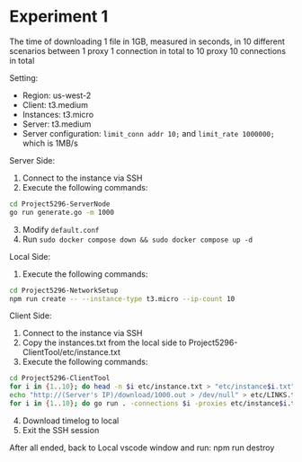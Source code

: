 # Experiment 1

The time of downloading 1 file in 1GB, measured in seconds, in 10 different scenarios between 1 proxy 1 connection in total to 10 proxy 10 connections in total

Setting:
- Region: us-west-2
- Client: t3.medium
- Instances: t3.micro
- Server: t3.medium
- Server configuration: `limit_conn addr 10;` and `limit_rate 1000000;` which is 1MB/s

Server Side:
1. Connect to the instance via SSH
2. Execute the following commands:
```bash
cd Project5296-ServerNode
go run generate.go -m 1000
```
3. Modify `default.conf`
4. Run `sudo docker compose down && sudo docker compose up -d`

Local Side:
1. Execute the following commands:
```bash
cd Project5296-NetworkSetup
npm run create -- --instance-type t3.micro --ip-count 10
```

Client Side:
1. Connect to the instance via SSH
2. Copy the instances.txt from the local side to Project5296-ClientTool/etc/instance.txt
3. Execute the following commands:
```bash
cd Project5296-ClientTool
for i in {1..10}; do head -n $i etc/instance.txt > "etc/instance$i.txt"; done
echo "http://(Server's IP)/download/1000.out > /dev/null" > etc/LINKS.txt
for i in {1..10}; do go run . -connections $i -proxies etc/instance$i.txt -requests etc/LINKS.txt -log logs/"$(date -Ins).log" -name Attempt$i -timeLog Experiment1_Result.log; done
```
4. Download timelog to local
5. Exit the SSH session

After all ended, back to Local vscode window and run:
npm run destroy
